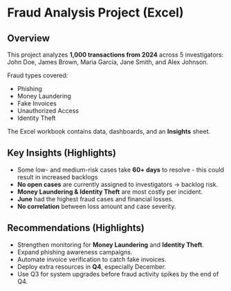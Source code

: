 # Fraud Analysis Project (Excel)

## Overview
This project analyzes **1,000 transactions from 2024** across 5 investigators:  
John Doe, James Brown, Maria Garcia, Jane Smith, and Alex Johnson.  

Fraud types covered:
- Phishing  
- Money Laundering  
- Fake Invoices  
- Unauthorized Access  
- Identity Theft  

The Excel workbook contains data, dashboards, and an **Insights** sheet.  

## Key Insights (Highlights)
-  Some low- and medium-risk cases take **60+ days** to resolve - this could result in increased backlogs 
-  **No open cases** are currently assigned to investigators → backlog risk.  
-  **Money Laundering & Identity Theft** are most costly per incident.  
-  **June** had the highest fraud cases and financial losses.  
-  **No correlation** between loss amount and case severity.  


## Recommendations (Highlights)
-  Strengthen monitoring for **Money Laundering** and **Identity Theft**.  
-  Expand phishing awareness campaigns.  
-  Automate invoice verification to catch fake invoices.  
-  Deploy extra resources in **Q4**, especially December.  
-  Use Q3 for system upgrades before fraud activity spikes by the end of Q4.  

